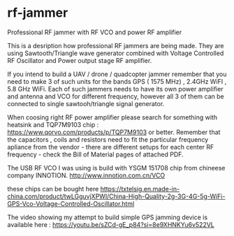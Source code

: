 # rf-jammer
Professional RF jammer with RF VCO and power RF amplifier

This is a desription how professional RF jammers are being made. They are using Sawtooth/Triangle wave generator combined with Voltage Controlled RF Oscillator and Power output stage RF amplifier.

If you intend to build a UAV / drone / quadcopter jammer remember that you need to make 3 of such units for the bands GPS ( 1575 MHz) , 2.4GHz WiFI , 5.8 GHz WiFi. Each of such jammers needs to have its own power amplifier and antenna and VCO for different frequency, however all 3 of them can be connected to single sawtooh/triangle signal generator. 

When coosing right RF power amplifier please search for something with heatsink and TQP7M9103 chip : https://www.qorvo.com/products/p/TQP7M9103   or better. Remember that the capacitors , coils and resistors need to fit the particular frequency  apliance from the vendor - there are different setups for each center RF frequency - check the Bill of Material pages of attached PDF. 

The USB RF VCO I was using is build with YSGM 151708 chip from chineese company INNOTION.  http://www.innotion.com.cn/VCO

these chips can be bought here https://txtelsig.en.made-in-china.com/product/twLGguvjXPWl/China-High-Quality-2g-3G-4G-5g-WiFi-GPS-Vco-Voltage-Controlled-Oscillator.html

The video showing my attempt to build simple GPS jamming device is available here : https://youtu.be/sZCd-gE_p84?si=8e9XHNKYu6v522VL




